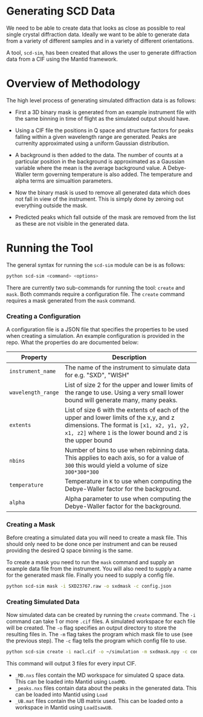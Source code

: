 Generating SCD Data
===================

We need to be able to create data that looks as close as possible to real single
crystal diffraction data. Ideally we want to be able to generate data from a
variety of different samples and in a variety of different orientations.

A tool, `scd-sim`, has been created that allows the user to generate diffraction
data from a CIF using the Mantid framework.

Overview of Methodology
=======================

The high level process of generating simulated diffraction data is as follows:
- First a 3D binary mask is generated from an example instrument file with the
same binning in time of flight as the simulated output should have.

- Using a CIF file the positions in Q space and structure factors for peaks
falling within a given wavelength range are generated. Peaks are currenlty
approximated using a uniform Gaussian distribution.

- A background is then added to the data. The number of counts at a particular
position in the background is approximated as a Gaussian variable where the
mean is the average background value. A Debye-Waller term governing temperature
is also added. The temperature and alpha terms are simualtion parameters.

- Now the binary mask is used to remove all generated data which does not fall
in view of the instrument. This is simply done by zeroing out everything
outside the mask.

- Predicted peaks which fall outside of the mask are removed from the list as
these are not visible in the generated data.


Running the Tool
================

The general syntax for running the `scd-sim` module can be is as follows:

```bash
python scd-sim <command> <options>
```

There are currently two sub-commands for running the tool: `create` and `mask`.
Both commands require a configuration file. The `create` command requires a mask
generated from the `mask` command.

### Creating a Configuration
A configuration file is a JSON file that specifies the properties to be used
when creating a simulation. An example configuration is provided in the repo.
What the properties do are documented below:

| Property           | Description                                                        |
|--------------------|--------------------------------------------------------------------|
| `instrument_name`  | The name of the instrument to simulate data for e.g. "SXD", "WISH" |
| `wavelength_range` | List of size 2 for the upper and lower limits of the range to use. Using a very small lower bound will generate many, many peaks. |
| `extents` | List of size 6 with the extents of each of the upper and lower limits of the x,y, and z dimensions. The format is `[x1, x2, y1, y2, x1, z2]` where `1` is the lower bound and `2` is the upper bound |
| `nbins` | Number of bins to use when rebinning data. This applies to each axis, so for a value of `300` this would yield a volume of size` 300*300*300` |
| `temperature` | Temperature in `K` to use when computing the Debye-Waller factor for the background. |
| `alpha` | Alpha parameter to use when computing the Debye-Waller factor for the background. |


### Creating a Mask

Before creating a simulated data you will need to create a mask file. This
should only need to be done once per instrument and can be reused providing the
desired Q space binning is the same.

To create a mask you need to run the `mask` command and supply an example data
file from the instrument.  You will also need to supply a name for the
generated mask file. Finally you need to supply a config file.

```bash
python scd-sim mask -i SXD23767.raw -o sxdmask -c config.json
```

### Creating Simulated Data

Now simulated data can be created by running the `create` command. The `-i`
command can take 1 or more `.cif` files. A simulated workspace for each file
will be created.  The `-o` flag specifies an output directory to store the
resulting files in. The `-m` flag takes the program which mask file to use (see 
the previous step). The `-c` flag tells the program which config file to use.

```bash
python scd-sim create -i nacl.cif -o ~/simulation -m sxdmask.npy -c config.json
```

This command will output 3 files for every input CIF.
 - `_MD.nxs` files contain the MD workspace for simulated Q space data. This
 can be loaded into Mantid using `LoadMD`.
 - `_peaks.nxs` files contain data about the peaks in the generated data. This
 can be loaded into Mantid using `Load`
 - `_UB.mat` files contain the UB matrix used. This can be loaded onto a
 workspace in Mantid using `LoadIsawUB`.

